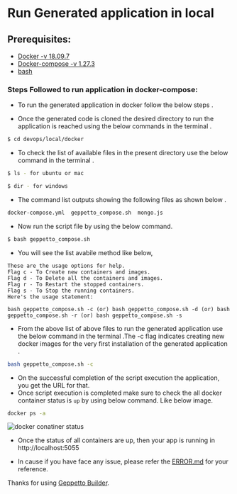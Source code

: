 # Run Generated application in local
## Prerequisites:
- [Docker -v 18.09.7](https://docs.docker.com/engine/install/)
- [Docker-compose -v 1.27.3](https://docs.docker.com/compose/install/)
- [bash](https://fossbytes.com/installing-gnu-bash-4-4-linux-distros/)


### Steps Followed to run application in docker-compose:
- To run the generated application in docker follow the below steps .

- Once the generated code is cloned the desired directory to run the application is reached using the below commands in the terminal .

```sh
$ cd devops/local/docker
```

- To check the list of available files in the present directory use the below command in the terminal .
```sh
$ ls - for ubuntu or mac

$ dir - for windows
```
- The command list outputs showing the following files as shown below .

```sh
docker-compose.yml  geppetto_compose.sh  mongo.js
```
- Now run the script file by using the below command.
```sh
$ bash geppetto_compose.sh
```
- You will see the list avabile method like below,
```
These are the usage options for help.
Flag c - To Create new containers and images.
Flag d - To Delete all the containers and images.
Flag r - To Restart the stopped containers.
Flag s - To Stop the running containers.
Here's the usage statement:

bash geppetto_compose.sh -c (or) bash geppetto_compose.sh -d (or) bash geppetto_compose.sh -r (or) bash geppetto_compose.sh -s
```
- From the above list of above files to run the generated application use the below command in the terminal .The -c flag indicates creating new docker images for the very first installation of the generated application .
```sh
bash geppetto_compose.sh -c
```
- On the successful completion of the script execution the application, you get the URL for that.
- Once script execution is completed make sure to check the all docker container status is `up` by using below command. Like below image.
```sh
docker ps -a
```
![docker conatiner status](https://readmegeppetto.s3.amazonaws.com/readme.png)

- Once the status of all containers are up, then your app is running in http://localhost:5055

- In cause if you have face any issue, please refer the [ERROR.md](./ERROR.md) for your reference.

Thanks for using [Geppetto Builder](https://geppettosoftware.com).
